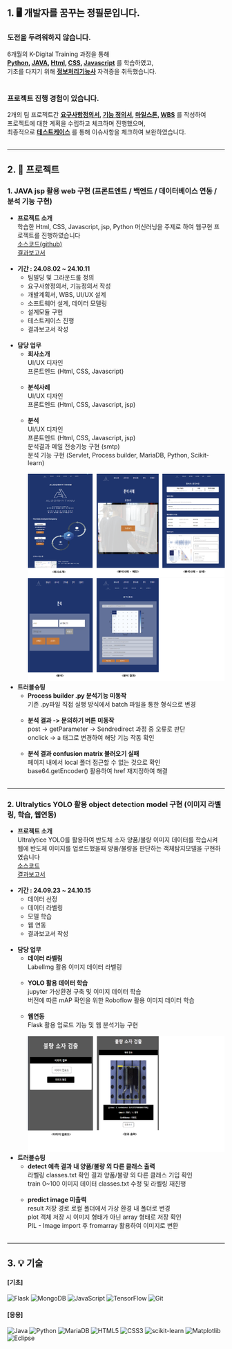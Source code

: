 ## 1. 🖥 개발자를 꿈꾸는 정필문입니다. </br>
### **도전을 두려워하지 않습니다.** </br>
6개월의 K-Digital Training 과정을 통해 </br>
**<ins>Python</ins>, <ins>JAVA</ins>, <ins>Html</ins>, <ins>CSS</ins>, <ins>Javascript</ins>** 를 학습하였고, </br>
기초를 다지기 위해 **<ins>정보처리기능사</ins>** 자격증을 취득했습니다. </br></br>
### **프로젝트 진행 경험이 있습니다.** </br>
2개의 팀 프로젝트간 **<ins>요구사항정의서</ins>, <ins>기능 정의서</ins>, <ins>마일스톤</ins>, <ins>WBS</ins>** 를 작성하여 </br>
프로젝트에 대한 계획을 수립하고 체크하며 진행했으며, </br>
최종적으로 **<ins>테스트케이스</ins>** 를 통해 이슈사항을 체크하여 보완하였습니다.</br></br>

---

## 2. 📃 프로젝트</br>
### 1. JAVA jsp 활용 web 구현 (프론트엔트 / 백엔드 / 데이터베이스 연동 / 분석 기능 구현)</br>
* **프로젝트 소개** </br>
학습한 Html, CSS, Javascript, jsp, Python 머신러닝을 주제로 하여 웹구현 프로젝트를 진행하였습니다</br>
[소스코드(github)](https://github.com/feelmoonjung/Project1_java_web)</br>
[ 결과보고서](https://github.com/feelmoonjung/portfolio/blob/main/src/project1_%EA%B2%B0%EA%B3%BC%EB%B3%B4%EA%B3%A0%EC%84%9C.pptx)</br></br>
* **기간 : 24.08.02 ~ 24.10.11** </br>
  * 팀빌딩 및 그라운드룰 정의</br>
  * 요구사항정의서, 기능정의서 작성</br>
  * 개발계획서, WBS, UI/UX 설계</br>
  * 소프트웨어 설계, 데이터 모델링</br>
  * 설계모듈 구현</br>
  * 테스트케이스 진행</br>
  * 결과보고서 작성</br></br>
* **담당 업무**</br>
  * **회사소개**</br>
  UI/UX 디자인</br>
  프론트엔드 (Html, CSS, Javascript)</br></br>
  * **분석사례**</br>
  UI/UX 디자인</br>
  프론트엔드 (Html, CSS, Javascript, jsp)</br></br>
  * **분석**</br>
  UI/UX 디자인</br>
  프론트엔드 (Html, CSS, Javascript, jsp)</br>
  분석결과 메일 전송기능 구현 (smtp)</br>
  분석 기능 구현 (Servlet, Process builder, MariaDB, Python, Scikit-learn)</br></br>
  ![담당소개1](https://github.com/feelmoonjung/portfolio/blob/main/images/source1.png)
  ![담당소개2](https://github.com/feelmoonjung/portfolio/blob/main/images/source2.png)
* **트러블슈팅**</br>
  * **Process builder .py 분석기능 미동작**</br>
  기존 .py파일 직접 실행 방식에서 batch 파일을 통한 형식으로 변경</br></br>
  * **분석 결과 -> 문의하기 버튼 미동작**</br>
  post -> getParameter -> Sendredirect 과정 중 오류로 판단</br>
  onclick -> a 태그로 변경하여 해당 기능 작동 확인</br></br>
  * **분석 결과 confusion matrix 불러오기 실패**</br>
  페이지 내에서 local 폴더 접근할 수 없는 것으로 확인</br>
  base64.getEncoder() 활용하여 href 재지정하여 해결</br></br>

---
  
### 2. Ultralytics YOLO 활용 object detection model 구현 (이미지 라벨링, 학습, 웹연동)</br>
* **프로젝트 소개** </br>
Ultralytice YOLO를 활용하여 반도체 소자 양품/불량 이미지 데이터를 학습시켜</br>
웹에 반도체 이미지를 업로드했을때 양품/불량을 판단하는 객체탐지모델을 구현하였습니다</br>
[소스코드](https://github.com/feelmoonjung/project2_ultralytics_yolo_object_detection)</br>
[결과보고서](https://github.com/feelmoonjung/portfolio/blob/main/src/project2_%EA%B2%B0%EA%B3%BC%EB%B3%B4%EA%B3%A0%EC%84%9C.pptx)</br></br>
* **기간 : 24.09.23 ~ 24.10.15** </br>
  * 데이터 선정</br>
  * 데이터 라벨링</br>
  * 모델 학습</br>
  * 웹 연동</br>
  * 결과보고서 작성</br></br>
* **담당 업무**</br>
  * **데이터 라벨링** </br>
LabelImg 활용 이미지 데이터 라벨링</br></br>
  * **YOLO 활용 데이터 학습**</br>
jupyter 가상환경 구축 및 이미지 데이터 학습</br>
버전에 따른 mAP 확인을 위한 Roboflow 활용 이미지 데이터 학습</br></br>
  * **웹연동**</br>
Flask 활용 업로드 기능 및 웹 분석기능 구현</br></br>
![담당소개3](https://github.com/feelmoonjung/portfolio/blob/main/images/source3.png)
* **트러블슈팅**</br>
  * **detect 예측 결과 내 양품/불량 외 다른 클래스 출력**</br>
  라벨링 classes.txt 확인 결과 양품/불량 외 다른 클래스 기입 확인</br>
  train 0~100 이미지 데이터 classes.txt 수정 및 라벨링 재진행</br></br>
  * **predict image 미출력**</br>
  result 저장 경로 로컬 폴더에서 가상 환경 내 폴더로 변경</br>
  plot 객체 저장 시 이미지 형태가 아닌 array 형태로 저장 확인</br>
  PIL - Image import 후 fromarray 활용하여 이미지로 변환</br></br>

---
  
## 3. 💡 기술
#### [기초]
![Flask](https://img.shields.io/badge/flask-%23000.svg?style=for-the-badge&logo=flask&logoColor=white)
![MongoDB](https://img.shields.io/badge/MongoDB-%234ea94b.svg?style=for-the-badge&logo=mongodb&logoColor=white)
![JavaScript](https://img.shields.io/badge/javascript-%23323330.svg?style=for-the-badge&logo=javascript&logoColor=%23F7DF1E)
![TensorFlow](https://img.shields.io/badge/TensorFlow-%23FF6F00.svg?style=for-the-badge&logo=TensorFlow&logoColor=white)
![Git](https://img.shields.io/badge/git-%23F05033.svg?style=for-the-badge&logo=git&logoColor=white)

#### [응용]
![Java](https://img.shields.io/badge/java-%23ED8B00.svg?style=for-the-badge&logo=openjdk&logoColor=white)
![Python](https://img.shields.io/badge/python-3670A0?style=for-the-badge&logo=python&logoColor=ffdd54)
![MariaDB](https://img.shields.io/badge/MariaDB-003545?style=for-the-badge&logo=mariadb&logoColor=white)
![HTML5](https://img.shields.io/badge/html5-%23E34F26.svg?style=for-the-badge&logo=html5&logoColor=white)
![CSS3](https://img.shields.io/badge/css3-%231572B6.svg?style=for-the-badge&logo=css3&logoColor=white)
![scikit-learn](https://img.shields.io/badge/scikit--learn-%23F7931E.svg?style=for-the-badge&logo=scikit-learn&logoColor=white)
![Matplotlib](https://img.shields.io/badge/Matplotlib-%23ffffff.svg?style=for-the-badge&logo=Matplotlib&logoColor=black)
![Eclipse](https://img.shields.io/badge/Eclipse-FE7A16.svg?style=for-the-badge&logo=Eclipse&logoColor=white)

